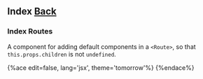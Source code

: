 ## Index [Back](./../react_router.md)

### Index Routes

A component for adding default components in a `<Route>`, so that `this.props.children` is not `undefined`.

{%ace edit=false, lang='jsx', theme='tomorrow'%}
{%endace%}



